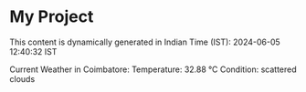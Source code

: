 # My Project

This content is dynamically generated in Indian Time (IST): 2024-06-05 12:40:32 IST


Current Weather in Coimbatore:
Temperature: 32.88 °C
Condition: scattered clouds
